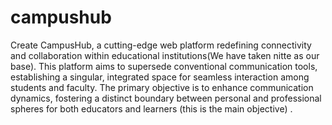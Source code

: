 # campushub


Create CampusHub, a cutting-edge web platform redefining connectivity and collaboration within educational institutions(We have taken nitte as our base). 
This platform aims to supersede conventional communication tools, establishing a singular, integrated space for seamless interaction among students and faculty. 
The primary objective is to enhance communication dynamics,
fostering a distinct boundary between personal and professional spheres for both educators and learners (this is the main objective) .


